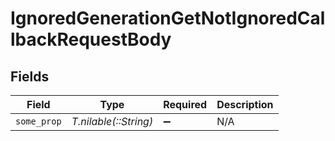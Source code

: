 # IgnoredGenerationGetNotIgnoredCallbackRequestBody


## Fields

| Field                 | Type                  | Required              | Description           |
| --------------------- | --------------------- | --------------------- | --------------------- |
| `some_prop`           | *T.nilable(::String)* | :heavy_minus_sign:    | N/A                   |